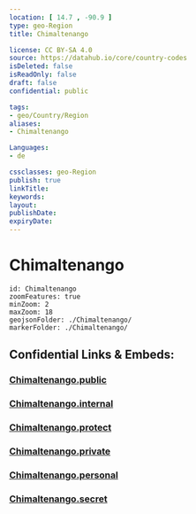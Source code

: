 ```yaml
---
location: [ 14.7 , -90.9 ] 
type: geo-Region
title: Chimaltenango

license: CC BY-SA 4.0
source: https://datahub.io/core/country-codes
isDeleted: false
isReadOnly: false
draft: false
confidential: public

tags:
- geo/Country/Region
aliases:
- Chimaltenango

Languages:
- de

cssclasses: geo-Region
publish: true
linkTitle: 
keywords: 
layout: 
publishDate: 
expiryDate: 
---
```


# Chimaltenango

```leaflet
id: Chimaltenango
zoomFeatures: true 
minZoom: 2 
maxZoom: 18
geojsonFolder: ./Chimaltenango/
markerFolder: ./Chimaltenango/
```


## Confidential Links & Embeds: 

### [Chimaltenango.public](/_public/\Earth\Continent\America~Central\Guatemala\Departments~GuatemalaChimaltenango.public.md) 

### [Chimaltenango.internal](/_internal/\Earth\Continent\America~Central\Guatemala\Departments~GuatemalaChimaltenango.internal.md) 

### [Chimaltenango.protect](/_protect/\Earth\Continent\America~Central\Guatemala\Departments~GuatemalaChimaltenango.protect.md) 

### [Chimaltenango.private](/_private/\Earth\Continent\America~Central\Guatemala\Departments~GuatemalaChimaltenango.private.md) 

### [Chimaltenango.personal](/_personal/\Earth\Continent\America~Central\Guatemala\Departments~GuatemalaChimaltenango.personal.md) 

### [Chimaltenango.secret](/_secret/\Earth\Continent\America~Central\Guatemala\Departments~GuatemalaChimaltenango.secret.md)


